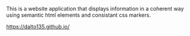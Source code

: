 This is a website application that displays information in a coherent way using semantic html elements and consistant css markers.

https://dalto135.github.io/